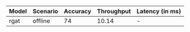 | Model   | Scenario   |   Accuracy |   Throughput | Latency (in ms)   |
|---------|------------|------------|--------------|-------------------|
| rgat    | offline    |         74 |        10.14 | -                 |